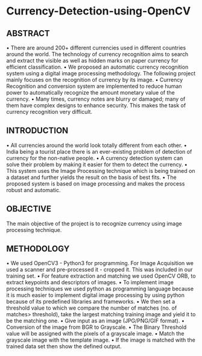 # Currency-Detection-using-OpenCV


## ABSTRACT
• There are around 200+ different currencies used in different countries around the world. The technology of currency recognition aims to search and extract the visible as well as hidden marks on paper currency for efficient classification. 
• We proposed an automatic currency recognition system using a digital image processing methodology. The following project mainly focuses on the recognition of currency by its image.
• Currency Recognition and conversion system are implemented to reduce human power to automatically recognize the amount monetary value of the currency.
• Many times, currency notes are blurry or damaged; many of them have complex designs to enhance security. This makes the task of currency recognition very difficult. 

## INTRODUCTION
• All currencies around the world look totally different from each other.
• India being a tourist place there is an ever-existing problem of detection of currency for the non-native people.
• A currency detection system can solve their problem by making it easier for them to detect the currency.
• This system uses the Image Processing technique which is being trained on a dataset and further yields the result on the basis of best fits.
• The proposed system is based on image processing and makes the process robust and automatic.

## OBJECTIVE
The main objective of the project is to recognize currency using image processing technique.


## METHODOLOGY
• We used OpenCV3 - Python3 for programming. For Image Acquisition we used a scanner and pre-processed it - cropped it. This was included in our training set.
• For feature extraction and matching  we used OpenCV ORB, to extract keypoints and descriptors of images.
• To implement image processing techniques we used python as programming language because it is much easier to implement digital image processing by using python because of its predefined libraries and frameworks.
• We then set a threshold value to which we compare the number of matches (no. of matches> threshold), take the largest matching training image and yield it to be the matching one.
• Give input as an image (JPG/PNG/GIF format).
• Conversion of the image from BGR to Grayscale.
• The Binary Threshold value will be assigned with the pixels of a grayscale image.
• Match the grayscale image with the template image.
• If the image is matched with the trained data set then show the defined output. 
